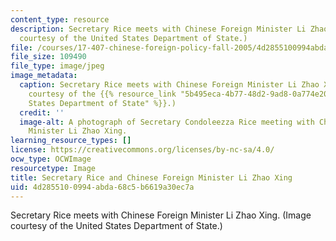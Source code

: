 ```yaml
---
content_type: resource
description: Secretary Rice meets with Chinese Foreign Minister Li Zhao Xing. (Image
  courtesy of the United States Department of State.)
file: /courses/17-407-chinese-foreign-policy-fall-2005/4d2855100994abda68c5b6619a30ec7a_17-407f05.jpg
file_size: 109490
file_type: image/jpeg
image_metadata:
  caption: Secretary Rice meets with Chinese Foreign Minister Li Zhao Xing. (Image
    courtesy of the {{% resource_link "5b495eca-4b77-48d2-9ad8-0a774e207312" "United
    States Department of State" %}}.)
  credit: ''
  image-alt: A photograph of Secretary Condoleezza Rice meeting with Chinese Foreign
    Minister Li Zhao Xing.
learning_resource_types: []
license: https://creativecommons.org/licenses/by-nc-sa/4.0/
ocw_type: OCWImage
resourcetype: Image
title: Secretary Rice and Chinese Foreign Minister Li Zhao Xing
uid: 4d285510-0994-abda-68c5-b6619a30ec7a
---
```

Secretary Rice meets with Chinese Foreign Minister Li Zhao Xing. (Image courtesy of the United States Department of State.)